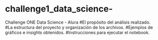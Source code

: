 # challenge1_data_science-
Challenge ONE Data Science - Alura
#El propósito del análisis realizado.
#La estructura del proyecto y organización de los archivos.
#Ejemplos de gráficos e insights obtenidos.
#Instrucciones para ejecutar el notebook.